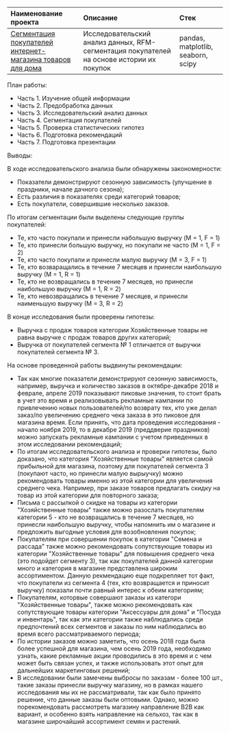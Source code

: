 | Наименование проекта  | Описание  | Стек    |
| :---    | :----    | :---     |
| [Сегментация покупателей интернет-магазина товаров для дома](https://github.com/kudarya/Portfolio/blob/main/Segmentation/Segmentation_RFM.ipynb)    | Исследовательский анализ данных, RFM-сегментация покупателей на основе истории их покупок   |  pandas, matplotlib, seaborn, scipy  |

План работы:
- Часть 1. Изучение общей информации
- Часть 2. Предобработка данных
- Часть 3. Исследовательский анализ данных
- Часть 4. Сегментация покупателей
- Часть 5. Проверка статистических гипотез
- Часть 6. Подготовка рекомендаций
- Часть 7. Подготовка презентации

Выводы:

В ходе исследовательского анализа были обнаружены закономерности:

- Показатели демонстрируют сезонную зависимость (улучшение в праздники, начале дачного сезона);
- Есть различия в показателях среди категорий товаров;
- Есть покупатели, совершившие несколько заказов.


По итогам сегментации были выделены следующие группы покупателей:

- Те, кто часто покупали и принесли набольшую выручку (M = 1, F = 1)
- Те, кто принесли большую выручку, но покупали не часто (M = 1, F = 2)
- Те, кто часто покупали и принесли малую выручку (M = 3, F = 1)
- Те, кто возваращались в течение 7 месяцев и принесли наибольшую выручку (М = 1, R = 1)
- Те, кто не возвращались в течение 7 месяцев, но принесли наибольшую выручку (М = 1, R = 2)
- Те, кто невозвращались в течение 7 месяцев, и принесли наименьшую выручку (М = 3, R = 2)

В конце исследования были проверены гипотезы:

- Выручка с продаж товаров категории Хозяйственные товары не равна выручке с продаж товаров других категорий;
- Выручка от покупателей сегмента № 1 отличается от выручки покупателей сегмента № 3.

На основе проведенной работы выдвинуты рекомендации:

- Так как многие показатели демонстрируют сезонную зависимость, например, выручка и количество заказов в октябре-декабре 2018 и феврале, апреле 2019 показывают пиковые значения, то стоит брать в учет это время и реализовывать рекламные кампании по привлечению новых пользователей/по возврату тех, кто уже делал заказ/по увеличению среднего чека заказа в это пиковое для магазина время. Если принять, что дата проведения исследования - начало ноября 2019, то в декабре 2019 (преддверие праздников) можно запускать рекламные кампании с учетом приведенных в этом исследовании рекомендаций;
- По итогам исследовательского анализа и проверки гипотезы, было доказано, что категория "Хозяйственные товары" является самой прибыльной для магазина, поэтому для покупателей сегмента 3 (покупают часто, но принесли малую вырыучку) можно рекомендовать товары именно из этой категории для увеличения среднего чека. Например, при заказе товаров предлагать скидку на товар из этой категории для повторного заказа;
- Письма с рассылкой о скидке на товары из категории "Хозяйственные товары" также можно разослать покупателям категории 5 - кто не возвращались в течение 7 месяцев, но принесли наибольшую выручку, чтобы напомнить им о магазине и предложить выгодные условия для возобновления покупок;
- Покупателям при совершении покупок в категории "Семена и рассада" также можно рекомендовать сопутствующие товары из категории "Хозяйственные товары" для повышения среднего чека (это подойдет сегменту 3), так как покупателей данной категории много и категория в магазине представлена широким ассортиментом. Данную рекмендацию еще подкрепляет тот факт, что покупатели из сегмента 4 (тех, кто возвращается и приносит выручку) показали почти равный интерес к обеим категориям;
- Покупателям, которвые совершают заказы из категори "Хозяйственные товары", также можно рекомендовать как сопутствующие товары категории "Аксессуары для дома" и "Посуда и инвентарь", так как эти категории также наблюдались среди предпочтений всех сегментов и заказы по ним наблюдались во время всего рассматриваемого периода;
- По истории заказов можно заметить, что осень 2018 года была более успешной для магазина, чем осень 2019 года, необходимо узнать, какие рекламные акции проводились в это время и с чем может быть связан успех, и также использовать этот опыт для дальнейших маркетинговых решений;
- В исследовании были замечены выбросы по заказам - более 100 шт., такие заказы принесли выручку магазину, но в рамках нашего исследования мы их не рассматривали, так как было принято решение, что данные заказы были оптовыми. Однако, можно порекомендовать рассмотреть магазину направление В2В как вариант, и особенно взять направление на сельхоз, так как в магазине широчайший ассортимент семян и растений.
